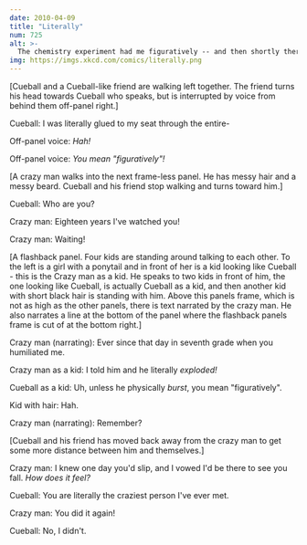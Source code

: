 ```yaml
---
date: 2010-04-09
title: "Literally"
num: 725
alt: >-
  The chemistry experiment had me figuratively -- and then shortly thereafter literally -- glued to my seat.
img: https://imgs.xkcd.com/comics/literally.png
---
```

[Cueball and a Cueball-like friend are walking left together. The friend turns his head towards Cueball who speaks, but is interrupted by voice from behind them off-panel right.]

Cueball: I was literally glued to my seat through the entire-

Off-panel voice: *Hah!*

Off-panel voice: *You mean "figuratively"!*

[A crazy man walks into the next frame-less panel. He has messy hair and a messy beard. Cueball and his friend stop walking and turns toward him.]

Cueball: Who are you?

Crazy man: Eighteen years I've watched you!

Crazy man: Waiting!

[A flashback panel. Four kids are standing around talking to each other. To the left is a girl with a ponytail and in front of her is a kid looking like Cueball - this is the Crazy man as a kid. He speaks to two kids in front of him, the one looking like Cueball, is actually Cueball as a kid, and then another kid with short black hair is standing with him. Above this panels frame, which is not as high as the other panels, there is text narrated by the crazy man. He also narrates a line at the bottom of the panel where the flashback panels frame is cut of at the bottom right.]

Crazy man (narrating): Ever since that day in seventh grade when you humiliated me.

Crazy man as a kid: I told him and he literally *exploded!*

Cueball as a kid: Uh, unless he physically *burst*, you mean "figuratively".

Kid with hair: Hah.

Crazy man (narrating): Remember?

[Cueball and his friend has moved back away from the crazy man to get some more distance between him and themselves.]

Crazy man: I knew one day you'd slip, and I vowed I'd be there to see you fall. *How does it feel?*

Cueball: You are literally the craziest person I've ever met.

Crazy man: You did it again!

Cueball: No, I didn't.